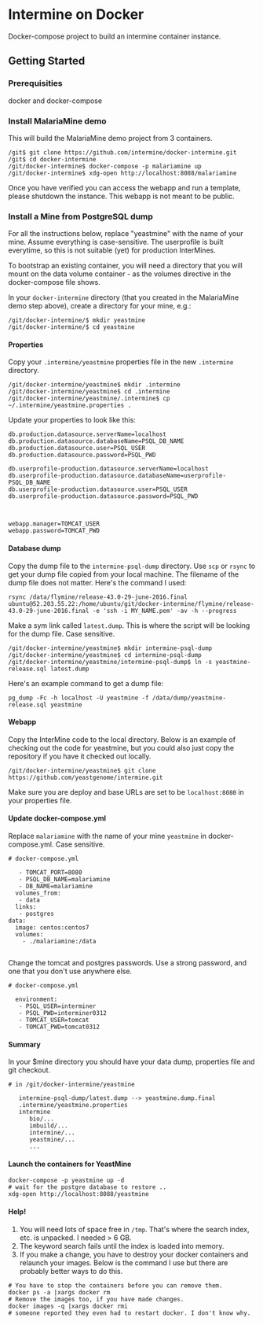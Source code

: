 # Intermine on Docker

Docker-compose project to build an intermine container instance.

## Getting Started

### Prerequisities

docker and docker-compose

### Install MalariaMine demo

This will build the MalariaMine demo project from 3 containers.

```
/git$ git clone https://github.com/intermine/docker-intermine.git
/git$ cd docker-intermine
/git/docker-intermine$ docker-compose -p malariamine up
/git/docker-intermine$ xdg-open http://localhost:8088/malariamine
```

Once you have verified you can access the webapp and run a template, please shutdown the instance. This webapp is not meant to be public. 

### Install a Mine from PostgreSQL dump

For all the instructions below, replace "yeastmine" with the name of your mine. Assume everything is case-sensitive. The userprofile is built everytime, so this is not suitable (yet) for production InterMines.

To bootstrap an existing container, you will need a directory that you will mount on the data volume container - as the volumes directive in the docker-compose file shows.

In your `docker-intermine` directory (that you created in the MalariaMine demo step above), create a directory for your mine, e.g.:

```
/git/docker-intermine/$ mkdir yeastmine
/git/docker-intermine/$ cd yeastmine
```

#### Properties

Copy your `.intermine/yeastmine` properties file in the new `.intermine` directory.

```
/git/docker-intermine/yeastmine$ mkdir .intermine
/git/docker-intermine/yeastmine$ cd .intermine
/git/docker-intermine/yeastmine/.intermine$ cp ~/.intermine/yeastmine.properties .
```

Update your properties to look like this:

```
db.production.datasource.serverName=localhost
db.production.datasource.databaseName=PSQL_DB_NAME
db.production.datasource.user=PSQL_USER
db.production.datasource.password=PSQL_PWD

db.userprofile-production.datasource.serverName=localhost
db.userprofile-production.datasource.databaseName=userprofile-PSQL_DB_NAME
db.userprofile-production.datasource.user=PSQL_USER
db.userprofile-production.datasource.password=PSQL_PWD



webapp.manager=TOMCAT_USER
webapp.password=TOMCAT_PWD

```


#### Database dump

Copy the dump file to the `intermine-psql-dump` directory. Use `scp` or `rsync` to get your dump file copied from your local machine. The filename of the dump file does not matter. Here's the command I used:

```
rsync /data/flymine/release-43.0-29-june-2016.final ubuntu@52.203.55.22:/home/ubuntu/git/docker-intermine/flymine/release-43.0-29-june-2016.final -e 'ssh -i MY_NAME.pem' -av -h --progress 
```

Make a sym link called `latest.dump`. This is where the script will be looking for the dump file. Case sensitive.

```
/git/docker-intermine/yeastmine$ mkdir intermine-psql-dump
/git/docker-intermine/yeastmine$ cd intermine-psql-dump
/git/docker-intermine/yeastmine/intermine-psql-dump$ ln -s yeastmine-release.sql latest.dump 
```

Here's an example command to get a dump file:

```
pg_dump -Fc -h localhost -U yeastmine -f /data/dump/yeastmine-release.sql yeastmine
```

#### Webapp

Copy the InterMine code to the local directory. Below is an example of checking out the code for yeastmine, but you could also just copy the repository if you have it checked out locally.

```
/git/docker-intermine/yeastmine$ git clone https://github.com/yeastgenome/intermine.git
```

Make sure you are deploy and base URLs are set to be `localhost:8080` in your properties file.

#### Update docker-compose.yml

Replace `malariamine` with the name of your mine `yeastmine` in docker-compose.yml. Case sensitive.

```
# docker-compose.yml

   - TOMCAT_PORT=8080
   - PSQL_DB_NAME=malariamine
   - DB_NAME=malariamine
  volumes_from:
   - data
  links:
   - postgres
data:
  image: centos:centos7
  volumes:
    - ./malariamine:/data
    
```

Change the tomcat and postgres passwords. Use a strong password, and one that you don't use anywhere else.

```
# docker-compose.yml

  environment:
   - PSQL_USER=interminer
   - PSQL_PWD=interminer0312 
   - TOMCAT_USER=tomcat
   - TOMCAT_PWD=tomcat0312 

```

#### Summary

In your $mine directory you should have your data dump, properties file and git checkout.

```
# in /git/docker-intermine/yeastmine

   intermine-psql-dump/latest.dump --> yeastmine.dump.final
   .intermine/yeastmine.properties
   intermine
      bio/...
      imbuild/...
      intermine/...
      yeastmine/...
      ...
```

#### Launch the containers for YeastMine

```
docker-compose -p yeastmine up -d
# wait for the postgre database to restore ..
xdg-open http://localhost:8088/yeastmine
```
#### Help!

1. You will need lots of space free in `/tmp`. That's where the search index, etc. is unpacked. I needed > 6 GB.
2. The keyword search fails until the index is loaded into memory. 
3. If you make a change, you have to destroy your docker containers and relaunch your images. Below is the command I use but there are probably better ways to do this.

```
# You have to stop the containers before you can remove them.
docker ps -a |xargs docker rm
# Remove the images too, if you have made changes.
docker images -q |xargs docker rmi
# someone reported they even had to restart docker. I don't know why.
```
